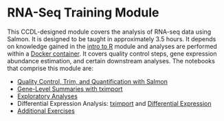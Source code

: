 # RNA-Seq Training Module

This CCDL-designed module covers the analysis of RNA-seq data using Salmon.
It is designed to be taught in approximately 3.5 hours.
It depends on knowledge gained in the [intro to R](https://github.com/AlexsLemonade/training-modules/tree/master/intro-to-R-tidyverse) module and analyses are performed within a [Docker container](https://github.com/AlexsLemonade/training-modules/tree/master/docker-install).
It covers quality control steps, gene expression abundance estimation, and certain downstream analyses.
The notebooks that comprise this module are:
* [Quality Control, Trim, and Quantification with Salmon](https://github.com/AlexsLemonade/training-modules/blob/master/RNA-seq/01-qc_trim_quant.md)
* [Gene-Level Summaries with tximport](https://alexslemonade.github.io/training-modules/RNA-seq/02-gastric_cancer_tximport.nb.html)
* [Exploratory Analyses](https://alexslemonade.github.io/training-modules/RNA-seq/03-gastric_cancer_exploratory.nb.html)
* Differential Expression Analysis: [tximport](https://github.com/AlexsLemonade/training-modules/blob/master/RNA-seq/04-nb_cell_line_tximport.md) and [Differential Expression](https://alexslemonade.github.io/training-modules/RNA-seq/05-nb_cell_line_DESeq2.nb.html)
* [Additional Exercises](https://github.com/AlexsLemonade/training-modules/blob/master/RNA-seq/06-bulk_rnaseq_exercise.Rmd)
